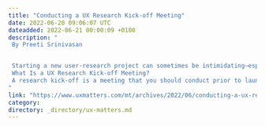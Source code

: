 ```yaml
---
title: "Conducting a UX Research Kick-off Meeting"
date: 2022-06-20 09:06:07 UTC
dateadded: 2022-06-21 00:00:09 +0100
description: "
 By Preeti Srinivasan 


 Starting a new user-research project can sometimes be intimidating—especially if you are a junior UX researcher. When I worked on my first UX research project, I battled impostor syndrome along with the anxiety of being a newcomer at my company. My intent for this article is to help other UX researchers—especially those who are early in their career—plan and conduct an effective UX research kick-off meeting—the first step in the research process. 
 What Is a UX Research Kick-off Meeting? 
 A research kick-off is a meeting that you should conduct prior to launching a UX research project. It involves all of your key stakeholders who can help you determine the scope of and plan your research project. Read More 
"
link: "https://www.uxmatters.com/mt/archives/2022/06/conducting-a-ux-research-kick-off-meeting.php"
category:
directory: _directory/ux-matters.md
---
```

